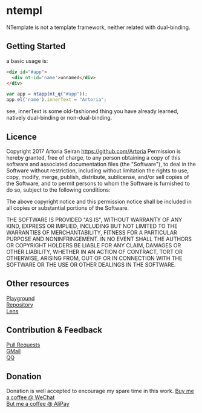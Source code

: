 # ntempl

NTemplate is not a template framework, neither related with dual-binding.

## Getting Started
a basic usage is:
```html
<div id="#app">
  <div nt-id='name'>unnamed</div>
</div>
```

```js
var app = ntapp(nt_q("#app"));
app.el('name').innerText = "Artoria";
```
see, innerText is some old-fashioned thing you have already learned, natively dual-binding or non-dual-binding.
## Licence
Copyright 2017 Artoria Seiran https://github.com/Artoria
Permission is hereby granted, free of charge, to any person obtaining a copy of this software and associated documentation files (the "Software"), to deal in the Software without restriction, including without limitation the rights to use, copy, modify, merge, publish, distribute, sublicense, and/or sell copies of the Software, and to permit persons to whom the Software is furnished to do so, subject to the following conditions:

The above copyright notice and this permission notice shall be included in all copies or substantial portions of the Software.

THE SOFTWARE IS PROVIDED "AS IS", WITHOUT WARRANTY OF ANY KIND, EXPRESS OR IMPLIED, INCLUDING BUT NOT LIMITED TO THE WARRANTIES OF MERCHANTABILITY, FITNESS FOR A PARTICULAR PURPOSE AND NONINFRINGEMENT. IN NO EVENT SHALL THE AUTHORS OR COPYRIGHT HOLDERS BE LIABLE FOR ANY CLAIM, DAMAGES OR OTHER LIABILITY, WHETHER IN AN ACTION OF CONTRACT, TORT OR OTHERWISE, ARISING FROM, OUT OF OR IN CONNECTION WITH THE SOFTWARE OR THE USE OR OTHER DEALINGS IN THE SOFTWARE.

## Other resources
[Playground](https://jsfiddle.net)   
[Repository](https://github.com/Artoria/ntempl)   
[Lens](http://hackage.haskell.org/package/lens)   


## Contribution & Feedback
[Pull Requests](https://github.com/Artoria/ntempl/pulls)   
[GMail](mailto:pochioly2008@gmail.com)   
[QQ](http://wpa.qq.com/msgrd?v=3&uin=297314126&site=qq&menu=yes)

## Donation
Donation is well accepted to encourage my spare time in this work.
[Buy me a coffee @ WeChat](https://wx.tenpay.com/f2f?t=AQAAAJ%2FXTNaHzjztqnoG92LKMn0%3D)   
[But me a coffee @ AliPay](https://qr.alipay.com/stx00116sbiivlnndhimz82)   







